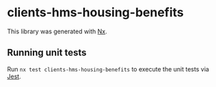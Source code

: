 # clients-hms-housing-benefits

This library was generated with [Nx](https://nx.dev).

## Running unit tests

Run `nx test clients-hms-housing-benefits` to execute the unit tests via [Jest](https://jestjs.io).

